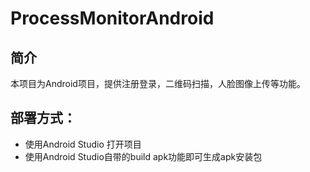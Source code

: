 # ProcessMonitorAndroid
## 简介
本项目为Android项目，提供注册登录，二维码扫描，人脸图像上传等功能。


## 部署方式：
* 使用Android Studio 打开项目
* 使用Android Studio自带的build apk功能即可生成apk安装包
